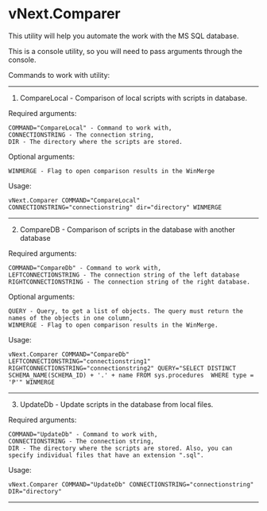 # vNext.Comparer
This utility will help you automate the work with the MS SQL database.

This is a console utility, so you will need to pass arguments through the console.

Commands to work with utility:
  
  ---
1) CompareLocal - Comparison of local scripts with scripts in database.
  
  Required arguments:
  ```
COMMAND="CompareLocal" - Command to work with,
CONNECTIONSTRING - The connection string,
DIR - The directory where the scripts are stored.
  ```
  Optional arguments:
  ```
WINMERGE - Flag to open comparison results in the WinMerge
  ```
  Usage:
  ```
vNext.Comparer COMMAND="CompareLocal" CONNECTIONSTRING="connectionstring" dir="directory" WINMERGE
  ```
  
  ---
2) CompareDB - Comparison of scripts in the database with another database
  
  Required arguments:
  ```
COMMAND="CompareDb" - Command to work with,
LEFTCONNECTIONSTRING - The connection string of the left database
RIGHTCONNECTIONSTRING - The connection string of the right database.
  ```
  Optional arguments:
  ```
QUERY - Query, to get a list of objects. The query must return the names of the objects in one column,
WINMERGE - Flag to open comparison results in the WinMerge.
  ```
  Usage:
  ```
vNext.Comparer COMMAND="CompareDb" LEFTCONNECTIONSTRING="connectionstring1" RIGHTCONNECTIONSTRING="connectionstring2" QUERY="SELECT DISTINCT SCHEMA_NAME(SCHEMA_ID) + '.' + name FROM sys.procedures  WHERE type = 'P'" WINMERGE
  ```
  
  ---
3) UpdateDb - Update scripts in the database from local files.
  
  Required arguments:
  ```
COMMAND="UpdateDb" - Command to work with,
CONNECTIONSTRING - The connection string,
DIR - The directory where the scripts are stored. Also, you can specify individual files that have an extension ".sql".
  ```
  Usage:
  ```
vNext.Comparer COMMAND="UpdateDb" CONNECTIONSTRING="connectionstring" DIR="directory"
  ```
  
  ---